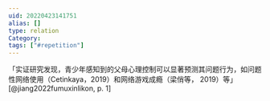```yaml
---
uid: 20220423141751
alias: []
type: relation
Category: 
tags: ["#repetition"]
---
```


「实证研究发现，青少年感知到的父母心理控制可以显著预测其问题行为，如问题性网络使用（Cetinkaya，2019）和网络游戏成瘾（梁俏等， 2019）等」 [@jiang2022fumuxinlikon, p. 1]
